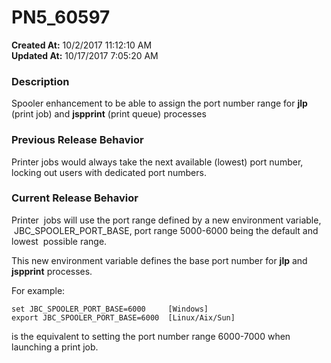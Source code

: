 # PN5_60597

**Created At:** 10/2/2017 11:12:10 AM  
**Updated At:** 10/17/2017 7:05:20 AM  


### Description

Spooler enhancement to be able to assign the port number range for **jlp** (print job) and **jspprint** (print queue) processes



### Previous Release Behavior

Printer jobs would always take the next available (lowest) port number, locking out users with dedicated port numbers.



### Current Release Behavior

Printer  jobs will use the port range defined by a new environment variable,  JBC\_SPOOLER\_PORT\_BASE, port range 5000-6000 being the default and lowest  possible range.

This new environment variable defines the base port number for **jlp** and **jspprint** processes.

For example:

```
set JBC_SPOOLER_PORT_BASE=6000     [Windows]
export JBC_SPOOLER_PORT_BASE=6000  [Linux/Aix/Sun]
```

is the equivalent to setting the port number range 6000-7000 when launching a print job.
